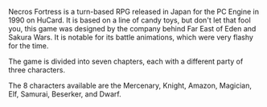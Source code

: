 Necros Fortress is a turn-based RPG released in Japan for the PC
Engine in 1990 on HuCard. It is based on a line of candy toys, but
don't let that fool you, this game was designed by the company
behind Far East of Eden and Sakura Wars. It is notable for its
battle animations, which were very flashy for the time.

The game is divided into seven chapters, each with a different
party of three characters.

The 8 characters available are the Mercenary, Knight, Amazon,
Magician, Elf, Samurai, Beserker, and Dwarf.
